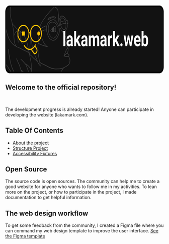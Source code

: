 <p style="text-align: center">
<img src="github_banner_project.png" alt="Github banner project lakamark.web" width="742" height="215">
</p>

## Welcome to the official repository!
<a href="https://creativecommons.org/licenses/by-nc-nd/4.0/" target="_blank" rel="license noopener noreferrer" style="display:inline-block;"><img style="height:22px!important;margin-left:3px;vertical-align:text-bottom;" src="https://mirrors.creativecommons.org/presskit/icons/cc.svg?ref=chooser-v1" alt=""><img style="height:22px!important;margin-left:3px;vertical-align:text-bottom;" src="https://mirrors.creativecommons.org/presskit/icons/by.svg?ref=chooser-v1" alt=""><img style="height:22px!important;margin-left:3px;vertical-align:text-bottom;" src="https://mirrors.creativecommons.org/presskit/icons/nc.svg?ref=chooser-v1" alt=""><img style="height:22px!important;margin-left:3px;vertical-align:text-bottom;" src="https://mirrors.creativecommons.org/presskit/icons/nd.svg?ref=chooser-v1" alt=""></a>

The development progress is already started! Anyone can participate in developing the website (lakamark.com).

## Table Of Contents
* [About the project](doc/about.md)
* [Structure Project](doc/structure.md)
* [Accessibility Fixtures](doc/accessibility.md)

## Open Source
The source code is open sources. The community can help me to create a good website for anyone who wants to follow me in my activities. To lean more on the project, or how to participate in the project, I made documentation to get helpful information.

## The web design workflow
To get some feedback from the community, I created a Figma file where you can command my web design template to 
improve the user interface.
[See the Figma template](https://www.figma.com/design/S6I1cdHhcpOqaOZOtTuF0w/Lakamark.com?node-id=7-76&t=uzcZJN9aEY6iI69o-1)
